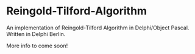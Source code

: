 # Reingold-Tilford-Algorithm
An implementation of Reingold-Tilford Algorithm in Delphi/Object Pascal. Written in Delphi Berlin.

More info to come soon!
